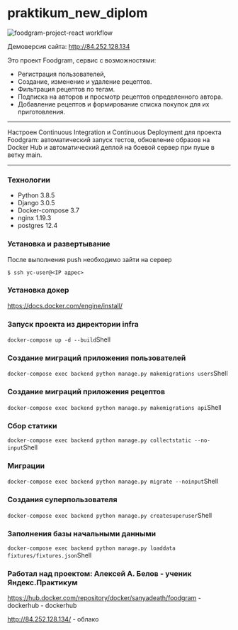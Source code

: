 # praktikum_new_diplom
![foodgram-project-react workflow](https://github.com/SanyaDeath/foodgram-project-react/actions/workflows/main.yml/badge.svg)

Демоверсия сайта: <http://84.252.128.134>



Это проект Foodgram, сервис с возможностями:
- Регистрация пользователей,
- Создание, изменение и удаление рецептов.
- Фильтрация рецептов по тегам.
- Подписка на авторов и просмотр рецептов определенного автора.
- Добавление рецептов и формирование списка покупок для их приготовления.

---

Настроен Continuous Integration и Continuous Deployment для проекта Foodgram: автоматический запуск тестов, обновление образов на Docker Hub и автоматический деплой на боевой сервер при пуше в ветку main.

---
### Технологии
- Python 3.8.5
- Django 3.0.5
- Docker-compose 3.7
- nginx 1.19.3
- postgres 12.4


<h3> Установка и развертывание </h3>
После выполнения push необходимо зайти на сервер

    $ ssh yc-user@<IP адрес>


### Установка докер
https://docs.docker.com/engine/install/

### Запуск проекта из директории infra
``` docker-compose up -d --build ```Shell

### Создание миграций приложения пользователей
```docker-compose exec backend python manage.py makemigrations users```Shell

### Создание миграций приложения рецептов
```docker-compose exec backend python manage.py makemigrations api```Shell

### Сбор статики
```docker-compose exec backend python manage.py collectstatic --no-input```Shell

### Миграции
```docker-compose exec backend python manage.py migrate --noinput```Shell

### Cоздания суперпользователя 
``` docker-compose exec backend python manage.py createsuperuser ```Shell

### Заполнения базы начальными данными
``` docker-compose exec backend python manage.py loaddata fixtures/fixtures.json ```Shell

### Работал над проектом: Алексей A. Белов - ученик Яндекс.Практикум
https://hub.docker.com/repository/docker/sanyadeath/foodgram - dockerhub - dockerhub

http://84.252.128.134/ - облако 